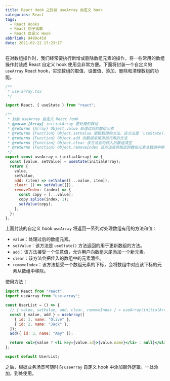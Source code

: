 ```yaml
---
title: React Hook 之封装 useArray 自定义 hook
categories: React
tags:
  - React Hooks
  - React 钩子函数
  - React 自定义 Hook
abbrlink: 9499c45d
date: 2021-02-22 17:23:17
---
```


在对数组操作时，我们经常要执行新增或删除数组元素的操作，将一些常用的数组操作封装成 React 自定义 hook 使用会非常方便。下面将封装一个自定义的 `useArray` React hook，实现数组的取值、设置值、添加、删除和清理数组的功能。

<!-- more -->

```jsx
/**
 * use-array.tsx
 */

import React, { useState } from "react";

/**
 * 封装 useArray 自定义 React hook
 * @param {Array} initialArray 要处理的数组
 * @returns {Array} Object.value 处理过后的数组元素
 * @returns {Function} Object.setValue 更新数组的方法，该方法是 `useState()` 方法返回的用于更新 state 的函数
 * @returns {Function} Object.add 向数组末尾添加元素的方法
 * @returns {Function} Object.clear 该方法会将传入的数组清空
 * @returns {Function} Object.removeIndex 该方法会将指定的数组元素从数组中移除
 */
export const useArray = (initialArray) => {
  const [value, setValue] = useState(initialArray);
  return {
    value,
    setValue,
    add: (item) => setValue([...value, item]),
    clear: () => setValue([]),
    removeIndex: (index) => {
      const copy = [...value];
      copy.splice(index, 1);
      setValue(copy);
    },
  };
};
```

上面封装的自定义 hook `useArray` 将返回一系列对处理数组有用的方法和值：

- `value`：处理过后的数组元素。
- `setValue`：该方法是 `useState()` 方法返回的用于更新数组的方法。
- `add`：该方法接受一个任意值，允许用户向数组末尾添加一个新元素。
- `clear`：该方法会把传入的数组中的元素清空。
- `removeIndex`：该方法接受一个数组元素的下标，会将数组中对应该下标的元素从数组中移除。

使用方法：

```jsx
import React from "react";
import useArray from "use-array";

const UserList = () => {
  // { value, setValue, add, clear, removeIndex } = useArray(initialArray);
  const { value, add } = useArray([
    { id: 1, name: "Olive" },
    { id: 2, name: "Jack" },
  ]);
  add({ id: 3, name: "Amy" });

  return <ul>{value ? <li key={value.id}>{value.name}</li> : null}</ul>;
};

export default UserList;
```

之后，根据业务场景可随时向 `useArray` 自定义 hook 中添加额外逻辑。一处添加，到处使用。
